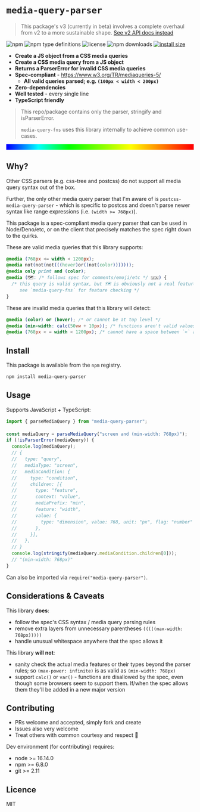 # `media-query-parser`

> This package's v3 (currently in beta) involves a complete overhaul from v2 to a more sustainable
> shape.
> [See v2 API docs instead](https://github.com/tbjgolden/media-query-parser/tree/v2.0.2/docs/api#functions)

![npm](https://img.shields.io/npm/v/media-query-parser)
![npm type definitions](https://img.shields.io/npm/types/media-query-parser)
![license](https://img.shields.io/npm/l/media-query-parser)
![npm downloads](https://img.shields.io/npm/dw/media-query-parser)
[![install size](https://packagephobia.com/badge?p=media-query-parser)](https://packagephobia.com/result?p=media-query-parser)

- **Create a JS object from a CSS media queries**
- **Create a CSS media query from a JS object**
- **Returns a ParserError for invalid CSS media queries**
- **Spec-compliant** - https://www.w3.org/TR/mediaqueries-5/
  - **All valid queries parsed; e.g. `(100px < width < 200px)`**
- **Zero-dependencies**
- **Well tested** - every single line
- **TypeScript friendly**

> This repo/package contains only the parser, stringify and isParserError.
>
> `media-query-fns` uses this library internally to achieve common use-cases.

![banner](banner.svg)

## Why?

Other CSS parsers (e.g. css-tree and postcss) do not support all media query syntax out of the box.

Further, the only other media query parser that I'm aware of is `postcss-media-query-parser` - which
is specific to postcss and doesn't parse newer syntax like range expressions (i.e.
`(width >= 768px)`).

This package is a spec-compliant media query parser that can be used in Node/Deno/etc, or on the
client that precisely matches the spec right down to the quirks.

These are valid media queries that this library supports:

```css
@media (768px <= width < 1200px);
@media not(not(not(((hover)or((not(color)))))));
@media only print and (color);
@media (🗺️: /* follows spec for comments/emoji/etc */ 🇺🇦) {
  /* this query is valid syntax, but 🗺️ is obviously not a real feature.
     see `media-query-fns` for feature checking */
}
```

These are invalid media queries that this library will detect:

```css
@media (color) or (hover); /* or cannot be at top level */
@media (min-width: calc(50vw + 10px)); /* functions aren't valid values */
@media (768px < = width < 1200px); /* cannot have a space between `<` and `=` */
```

## Install

This package is available from the `npm` registry.

```sh
npm install media-query-parser
```

## Usage

Supports JavaScript + TypeScript:

```ts
import { parseMediaQuery } from "media-query-parser";

const mediaQuery = parseMediaQuery("screen and (min-width: 768px)");
if (!isParserError(mediaQuery)) {
  console.log(mediaQuery);
  // {
  //   type: "query",
  //   mediaType: "screen",
  //   mediaCondition: {
  //     type: "condition",
  //     children: [{
  //       type: "feature",
  //       context: "value",
  //       mediaPrefix: "min",
  //       feature: "width",
  //       value: {
  //         type: "dimension", value: 768, unit: "px", flag: "number"
  //       },
  //     }],
  //   },
  // }
  console.log(stringify(mediaQuery.mediaCondition.children[0]));
  // "(min-width: 768px)"
}
```

Can also be imported via `require("media-query-parser")`.

## Considerations & Caveats

This library **does**:

- follow the spec's CSS syntax / media query parsing rules
- remove extra layers from unnecessary parentheses `(((((max-width: 768px)))))`
- handle unusual whitespace anywhere that the spec allows it

This library **will not**:

- sanity check the actual media features or their types beyond the parser rules; so
  `(max-power: infinite)` is as valid as `(min-width: 768px)`
- support `calc()` or `var()` - functions are disallowed by the spec, even though some browsers seem
  to support them. If/when the spec allows them they'll be added in a new major version

## Contributing

- PRs welcome and accepted, simply fork and create
- Issues also very welcome
- Treat others with common courtesy and respect 🤝

Dev environment (for contributing) requires:

- node >= 16.14.0
- npm >= 6.8.0
- git >= 2.11

## Licence

MIT
